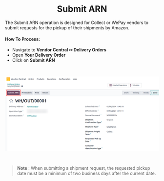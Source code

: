 <h1 align="center"><strong>  Submit ARN </strong></h1>

The Submit ARN operation is designed for Collect or WePay vendors to submit requests for the pickup of their shipments by Amazon.


#### How To Process:

* Navigate to **Vendor Central ↣ Delivery Orders**
* Open **Your Delivery Order**
* Click on **Submit ARN**

<br/>

<div align="center">

![](./images/VC-17.png)
</div>

<br/>

> **Note** : When submitting a shipment request, the requested pickup date must be a minimum of two business days after the current date.

